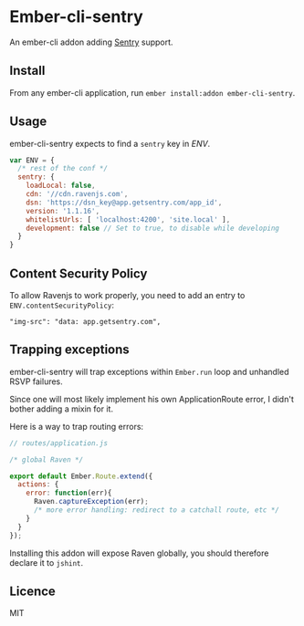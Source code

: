 Ember-cli-sentry
================

An ember-cli addon adding [Sentry](https://www.getsentry.com) support.

## Install

From any ember-cli application, run `ember install:addon ember-cli-sentry`.

## Usage

ember-cli-sentry expects to find a `sentry` key in _ENV_.

```javascript
var ENV = {
  /* rest of the conf */
  sentry: {
    loadLocal: false,
    cdn: '//cdn.ravenjs.com',
    dsn: 'https://dsn_key@app.getsentry.com/app_id',
    version: '1.1.16',
    whitelistUrls: [ 'localhost:4200', 'site.local' ],
    development: false // Set to true, to disable while developing
  }
}
```

## Content Security Policy

To allow Ravenjs to work properly, you need to add an entry to `ENV.contentSecurityPolicy`:

```
"img-src": "data: app.getsentry.com",
```

## Trapping exceptions

ember-cli-sentry will trap exceptions within `Ember.run` loop and unhandled RSVP failures.

Since one will most likely implement his own ApplicationRoute error, I didn't bother adding a mixin for it.

Here is a way to trap routing errors:

```javascript
// routes/application.js

/* global Raven */

export default Ember.Route.extend({
  actions: {
    error: function(err){
      Raven.captureException(err);
      /* more error handling: redirect to a catchall route, etc */
    }
  }
});
```

Installing this addon will expose Raven globally, you should therefore declare it to `jshint`.

## Licence

MIT
